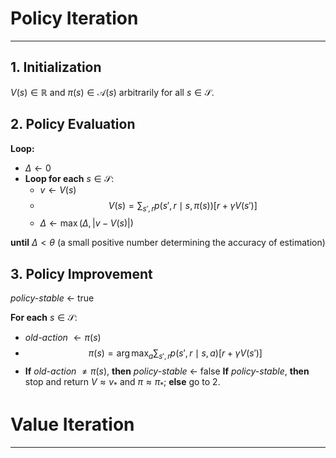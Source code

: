 # Policy Iteration
---
## 1. Initialization
$V(s) \in \mathbb{R}$ and $\pi(s) \in \mathcal{A}(s)$ arbitrarily for all $s \in \mathcal{S}$.
## 2. Policy Evaluation
**Loop:**
- $\Delta \leftarrow 0$
- **Loop for each** $s \in \mathcal{S}$:
  - $v \leftarrow V(s)$
  - $$
    V(s) = \sum_{s',r} p(s', r \mid s, \pi(s)) \left[ r + \gamma V(s') \right]
    $$
  - $\Delta \leftarrow \max(\Delta, |v - V(s)|)$

**until** $\Delta < \theta$ (a small positive number determining the accuracy of estimation)
## 3. Policy Improvement
_policy-stable_ $\leftarrow$ true

**For each** $s \in \mathcal{S}$:
- _old-action_ $\leftarrow \pi(s)$
- $$
  \pi(s) = \arg\max_{a} \sum_{s',r} p(s',r \mid s, a) \left[ r + \gamma V(s') \right]
  $$
- **If** _old-action_ $\neq \pi(s)$, **then** _policy-stable_ $\leftarrow$ false **If** _policy-stable_, **then** stop and return $V \approx v_{*}$ and $\pi \approx \pi_{*}$; **else** go to 2.


# Value Iteration
---

